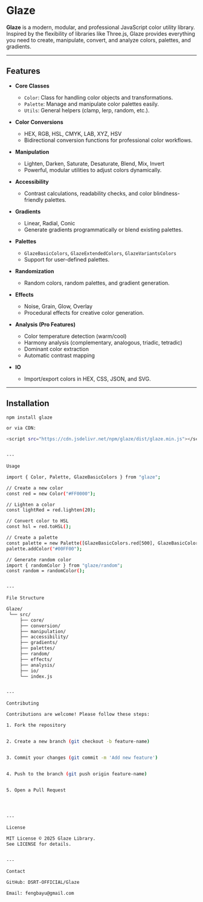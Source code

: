 # Glaze

**Glaze** is a modern, modular, and professional JavaScript color utility library. Inspired by the flexibility of libraries like Three.js, Glaze provides everything you need to create, manipulate, convert, and analyze colors, palettes, and gradients.

---

## Features

- **Core Classes**
  - `Color`: Class for handling color objects and transformations.
  - `Palette`: Manage and manipulate color palettes easily.
  - `Utils`: General helpers (clamp, lerp, random, etc.).

- **Color Conversions**
  - HEX, RGB, HSL, CMYK, LAB, XYZ, HSV
  - Bidirectional conversion functions for professional color workflows.

- **Manipulation**
  - Lighten, Darken, Saturate, Desaturate, Blend, Mix, Invert
  - Powerful, modular utilities to adjust colors dynamically.

- **Accessibility**
  - Contrast calculations, readability checks, and color blindness-friendly palettes.

- **Gradients**
  - Linear, Radial, Conic
  - Generate gradients programmatically or blend existing palettes.

- **Palettes**
  - `GlazeBasicColors`, `GlazeExtendedColors`, `GlazeVariantsColors`
  - Support for user-defined palettes.

- **Randomization**
  - Random colors, random palettes, and gradient generation.

- **Effects**
  - Noise, Grain, Glow, Overlay
  - Procedural effects for creative color generation.

- **Analysis (Pro Features)**
  - Color temperature detection (warm/cool)
  - Harmony analysis (complementary, analogous, triadic, tetradic)
  - Dominant color extraction
  - Automatic contrast mapping

- **IO**
  - Import/export colors in HEX, CSS, JSON, and SVG.

---

## Installation

```bash
npm install glaze

or via CDN:

<script src="https://cdn.jsdelivr.net/npm/glaze/dist/glaze.min.js"></script>


---

Usage

import { Color, Palette, GlazeBasicColors } from "glaze";

// Create a new color
const red = new Color("#FF0000");

// Lighten a color
const lightRed = red.lighten(20);

// Convert color to HSL
const hsl = red.toHSL();

// Create a palette
const palette = new Palette([GlazeBasicColors.red[500], GlazeBasicColors.blue[500]]);
palette.addColor("#00FF00");

// Generate random color
import { randomColor } from "glaze/random";
const random = randomColor();


---

File Structure

Glaze/
 └── src/
     ├── core/
     ├── conversion/
     ├── manipulation/
     ├── accessibility/
     ├── gradients/
     ├── palettes/
     ├── random/
     ├── effects/
     ├── analysis/
     ├── io/
     └── index.js


---

Contributing

Contributions are welcome! Please follow these steps:

1. Fork the repository


2. Create a new branch (git checkout -b feature-name)


3. Commit your changes (git commit -m 'Add new feature')


4. Push to the branch (git push origin feature-name)


5. Open a Pull Request




---

License

MIT License © 2025 Glaze Library.
See LICENSE for details.


---

Contact

GitHub: DSRT-OFFICIAL/Glaze

Email: fengbayu@gmail.com
